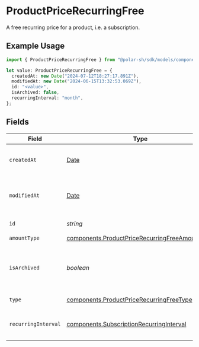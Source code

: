 # ProductPriceRecurringFree

A free recurring price for a product, i.e. a subscription.

## Example Usage

```typescript
import { ProductPriceRecurringFree } from "@polar-sh/sdk/models/components";

let value: ProductPriceRecurringFree = {
  createdAt: new Date("2024-07-12T18:27:17.891Z"),
  modifiedAt: new Date("2024-06-15T13:32:53.069Z"),
  id: "<value>",
  isArchived: false,
  recurringInterval: "month",
};
```

## Fields

| Field                                                                                                            | Type                                                                                                             | Required                                                                                                         | Description                                                                                                      |
| ---------------------------------------------------------------------------------------------------------------- | ---------------------------------------------------------------------------------------------------------------- | ---------------------------------------------------------------------------------------------------------------- | ---------------------------------------------------------------------------------------------------------------- |
| `createdAt`                                                                                                      | [Date](https://developer.mozilla.org/en-US/docs/Web/JavaScript/Reference/Global_Objects/Date)                    | :heavy_check_mark:                                                                                               | Creation timestamp of the object.                                                                                |
| `modifiedAt`                                                                                                     | [Date](https://developer.mozilla.org/en-US/docs/Web/JavaScript/Reference/Global_Objects/Date)                    | :heavy_check_mark:                                                                                               | Last modification timestamp of the object.                                                                       |
| `id`                                                                                                             | *string*                                                                                                         | :heavy_check_mark:                                                                                               | The ID of the price.                                                                                             |
| `amountType`                                                                                                     | [components.ProductPriceRecurringFreeAmountType](../../models/components/productpricerecurringfreeamounttype.md) | :heavy_check_mark:                                                                                               | N/A                                                                                                              |
| `isArchived`                                                                                                     | *boolean*                                                                                                        | :heavy_check_mark:                                                                                               | Whether the price is archived and no longer available.                                                           |
| `type`                                                                                                           | [components.ProductPriceRecurringFreeType](../../models/components/productpricerecurringfreetype.md)             | :heavy_check_mark:                                                                                               | The type of the price.                                                                                           |
| `recurringInterval`                                                                                              | [components.SubscriptionRecurringInterval](../../models/components/subscriptionrecurringinterval.md)             | :heavy_check_mark:                                                                                               | The recurring interval of the price.                                                                             |